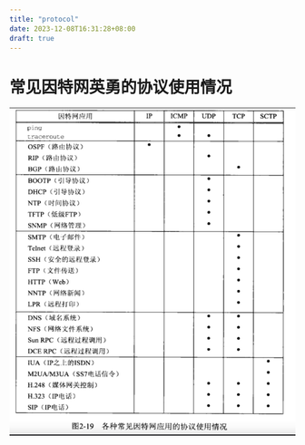 ```yaml
---
title: "protocol"
date: 2023-12-08T16:31:28+08:00
draft: true
---
```


# 常见因特网英勇的协议使用情况
![](https://raw.githubusercontent.com/lsill/gitLink/main/document/photo/note/unix/com_protocol_use.jpg)




